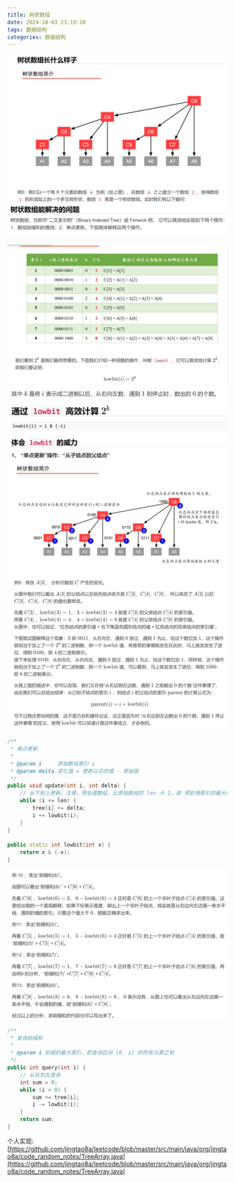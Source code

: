 ```yaml
---
title: 树状数组
date: 2024-10-03 23:19:10
tags: 数据结构
categories: 数据结构
---
```


![img](../images/树状数组/image.png)
![img](../images/树状数组/image%20copy.png)

![img](../images/树状数组/image%20copy%202.png)
![img](../images/树状数组/image%20copy%203.png)
![img](../images/树状数组/image%20copy%204.png)
![img](../images/树状数组/image%20copy%205.png)
```cpp
/**
 * 单点更新
 *
 * @param i     原始数组索引 i
 * @param delta 变化值 = 更新以后的值 - 原始值
 */
public void update(int i, int delta) {
    // 从下到上更新，注意，预处理数组，比原始数组的 len 大 1，故 预处理索引的最大值为 len
    while (i <= len) {
        tree[i] += delta;
        i += lowbit(i);
    }
}

public static int lowbit(int x) {
    return x & (-x);
}
```
![img](../images/树状数组/image%20copy%206.png)
```cpp
/**
 * 查询前缀和
 *
 * @param i 前缀的最大索引，即查询区间 [0, i] 的所有元素之和
 */
public int query(int i) {
    // 从右到左查询
    int sum = 0;
    while (i > 0) {
        sum += tree[i];
        i -= lowbit(i);
    }
    return sum;
}
```

个人实现:
[https://github.com/jingtao8a/leetcode/blob/master/src/main/java/org/jingtao8a/code_random_notes/TreeArray.java](https://github.com/jingtao8a/leetcode/blob/master/src/main/java/org/jingtao8a/code_random_notes/TreeArray.java)